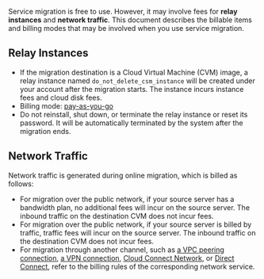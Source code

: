 Service migration is free to use. However, it may involve fees for **relay instances** and **network traffic**. This document describes the billable items and billing modes that may be involved when you use service migration.

## Relay Instances
- If the migration destination is a Cloud Virtual Machine (CVM) image, a relay instance named `do_not_delete_csm_instance` will be created under your account after the migration starts. The instance incurs instance fees and cloud disk fees.
- Billing mode: [pay-as-you-go](https://intl.cloud.tencent.com/document/product/213/2180)
- Do not reinstall, shut down, or terminate the relay instance or reset its password. It will be automatically terminated by the system after the migration ends.


## Network Traffic
Network traffic is generated during online migration, which is billed as follows:
- For migration over the public network, if your source server has a bandwidth plan, no additional fees will incur on the source server. The inbound traffic on the destination CVM does not incur fees.
- For migration over the public network, if your source server is billed by traffic, traffic fees will incur on the source server. The inbound traffic on the destination CVM does not incur fees.
- For migration through another channel, such as [a VPC peering connection](https://www.tencentcloud.com/document/product/553), [a VPN connection](https://www.tencentcloud.com/document/product/1037), [Cloud Connect Network](https://www.tencentcloud.com/document/product/1003), or [Direct Connect](https://www.tencentcloud.com/document/product/216), refer to the billing rules of the corresponding network service.
